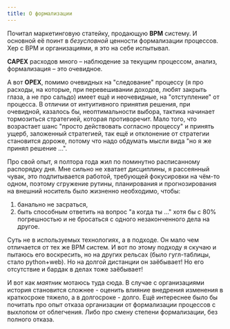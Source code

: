 ```yaml
---
title: О формализации
---
```


Почитал маркетинговую статейку, продающую **BPM** систему. И основной её поинт в _безусловной_ ценности формализации процессов. Хер с BPM и организациями, я это на себе испытывал. 

**CAPEX** расходов много – наблюдение за текущим процессом, анализ, формализация – это очевидное.

А вот **OPEX**, помимо очевидных на "следование" процессу (я про расходы, на которые, при перевешивании доходов, любят закрыть глаза, а не про сальдо) имеет ещё и неочевидные, на "отступление" от процесса. В отличии от интуитивного принятия решения, при очевидной, казалось бы, неоптимальности выбора, тактика начинает тормозиться стратегией, которая противоречит. Мало того, что возрастает шанс "просто действовать согласно процессу" и принять ущерб, заложенный стратегией, так ещё и отклонение от стратегии становится дороже, потому что надо обдумать мысли вида "но я же принял решение ...".

Про свой опыт, я полтора года жил по поминутно расписанному распорядку дня. Мне сильно не хватает дисциплины, я рассеянный чувак, это подпитывается работой, требующей фокусировки на чём-то одном, поэтому сгружение рутины, планирования и прогнозирования на внешний носитель было жизненно необходимо, чтобы:

1. банально не засраться,
2. быть способным ответить на вопрос "а когда ты ..." хотя бы с 80% погрешностью и не бросаться с одного незаконченного дела на другое.

Суть не в используемых технологиях, а в подходе. Он мало чем отличается от тех же BPM систем. И вот по этому подходу я скучаю и пытаюсь его воскресить, но на других рельсах (было гугл-таблицы, стало python+web). Но на долгой дистанции он заёбывает! Но его отсутствие и бардак в делах тоже заёбывает!

И вот как _маятник_ мотаюсь туда сюда. В случае с организациями история становится сложнее - оценить влияние внедрения изменения в краткосроке тяжело, а в долгосроке - долго. Ещё интереснее было бы почитать про опыт отказа организации от формализации процессов с выхлопом от облегчения. Либо про смену степени формализации, без полного отказа.
